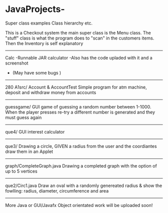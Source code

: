 # JavaProjects-

Super class examples
Class hierarchy etc.


This is a Checkout system the main super class is the Menu class. 
The "stuff" class is what the program does to "scan" in the  customers items. 
Then the Inventory is self explanatory 





--------------------------------------------
Calc
-Runnable JAR calculator
-Also has the code upladed with it and a screenshot 
- (May have some bugs )


--------------------------------------------
280 A1src/ Account & AccountTest 
Simple program for atm machine, deposit and withdraw money from accounts 


--------------------------------------------
guessgame/ 
GUI game of guessing a random number between 1-1000. 
When the player presses re-try a different number is generated and they must guess again

--------------------------------------------

que4/ 
GUI interest calculator 

--------------------------------------------
que3/
 Drawing a circle, GIVEN a radius
  from the user and the coordiantes
  draw them in an Applet

--------------------------------------------

graph/CompleteGraph.java
Drawing a completed graph with the option of up to 5 vertices

--------------------------------------------
que2/Circ1.java
Draw an oval with a randomly genereated radius & show the fowlling:
radius, diameter, circumference and area

--------------------------------------------
More Java or GUI/Javafx Object orientated work will be uploaded soon! 
